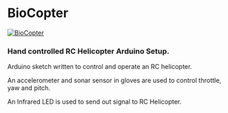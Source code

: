 # BioCopter
[![BioCopter](http://i.imgur.com/W3RksrK.gif?1)](https://www.youtube.com/watch?v=8XL_JIejtaQ)

### Hand controlled RC Helicopter Arduino Setup.

Arduino sketch written to control and operate an RC helicopter.

An accelerometer and sonar sensor in gloves are used to control throttle, yaw and pitch.

An Infrared LED is used to send out signal to RC Helicopter.
